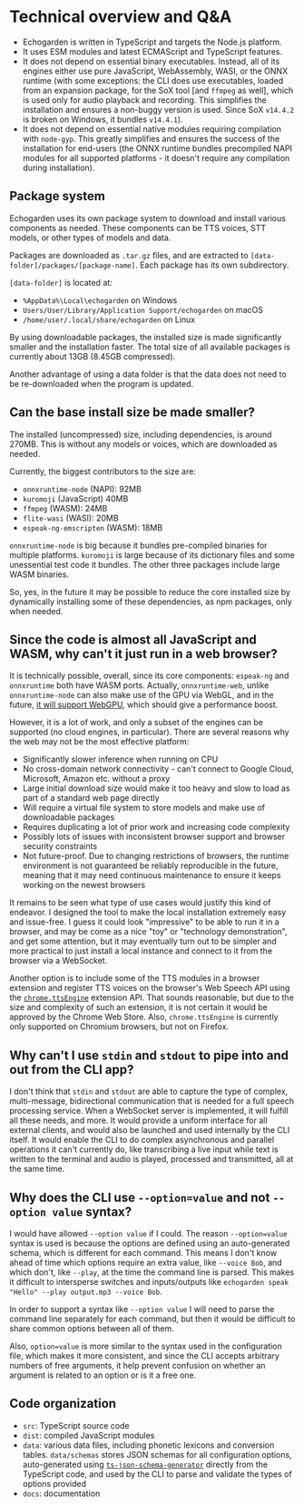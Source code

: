 # Technical overview and Q&A

* Echogarden is written in TypeScript and targets the Node.js platform.
* It uses ESM modules and latest ECMAScript and TypeScript features.
* It does not depend on essential binary executables. Instead, all of its engines either use pure JavaScript, WebAssembly, WASI, or the ONNX runtime (with some exceptions: the CLI does use executables, loaded from an expansion package, for the SoX tool [and `ffmpeg` as well], which is used only for audio playback and recording. This simplifies the installation and ensures a non-buggy version is used. Since SoX `v14.4.2` is broken on Windows, it bundles `v14.4.1`).
* It does not depend on essential native modules requiring compilation with `node-gyp`. This greatly simplifies and ensures the success of the installation for end-users (the ONNX runtime bundles precompiled NAPI modules for all supported platforms - it doesn't require any compilation during installation).

## Package system

Echogarden uses its own package system to download and install various components as needed. These components can be TTS voices, STT models, or other types of models and data.

Packages are downloaded as `.tar.gz` files, and are extracted to `[data-folder]/packages/[package-name]`. Each package has its own subdirectory.

`[data-folder]` is located at:
* `%AppData%\Local\echogarden` on Windows
* `Users/User/Library/Application Support/echogarden` on macOS
* `/home/user/.local/share/echogarden` on Linux

By using downloadable packages, the installed size is made significantly smaller and the installation faster. The total size of all available packages is currently about 13GB (8.45GB compressed).

Another advantage of using a data folder is that the data does not need to be re-downloaded when the program is updated.

## Can the base install size be made smaller?

The installed (uncompressed) size, including dependencies, is around 270MB. This is without any models or voices, which are downloaded as needed.

Currently, the biggest contributors to the size are:

* `onnxruntime-node` (NAPI): 92MB
* `kuromoji` (JavaScript) 40MB
* `ffmpeg` (WASM): 24MB
* `flite-wasi` (WASI): 20MB
* `espeak-ng-emscripten` (WASM): 18MB

`onnxruntime-node` is big because it bundles pre-compiled binaries for multiple platforms. `kuromoji` is large because of its dictionary files and some unessential test code it bundles. The other three packages include large WASM binaries.

So, yes, in the future it may be possible to reduce the core installed size by dynamically installing some of these dependencies, as npm packages, only when needed.

## Since the code is almost all JavaScript and WASM, why can't it just run in a web browser?

It is technically possible, overall, since its core components: `espeak-ng` and `onnxruntime` both have WASM ports. Actually, `onnxruntime-web`, unlike `onnxruntime-node` can also make use of the GPU via WebGL, and in the future, [it will support WebGPU](https://github.com/microsoft/onnxruntime/issues/11695), which should give a performance boost.

However, it is a lot of work, and only a subset of the engines can be supported (no cloud engines, in particular). There are several reasons why the web may not be the most effective platform:

* Significantly slower inference when running on CPU
* No cross-domain network connectivity - can't connect to Google Cloud, Microsoft, Amazon etc. without a proxy
* Large initial download size would make it too heavy and slow to load as part of a standard web page directly
* Will require a virtual file system to store models and make use of downloadable packages
* Requires duplicating a lot of prior work and increasing code complexity
* Possibly lots of issues with inconsistent browser support and browser security constraints
* Not future-proof. Due to changing restrictions of browsers, the runtime environment is not guaranteed be reliably reproducible in the future, meaning that it may need continuous maintenance to ensure it keeps working on the newest browsers

It remains to be seen what type of use cases would justify this kind of endeavor. I designed the tool to make the local installation extremely easy and issue-free. I guess it could look "impressive" to be able to run it in a browser, and may be come as a nice "toy" or "technology demonstration", and get some attention, but it may eventually turn out to be simpler and more practical to just install a local instance and connect to it from the browser via a WebSocket.

Another option is to include some of the TTS modules in a browser extension and register TTS voices on the browser's Web Speech API using the [`chrome.ttsEngine`](https://developer.chrome.com/docs/extensions/reference/ttsEngine/) extension API. That sounds reasonable, but due to the size and complexity of such an extension, it is not certain it would be approved by the Chrome Web Store. Also, `chrome.ttsEngine` is currently only supported on Chromium browsers, but not on Firefox.

## Why can't I use `stdin` and `stdout` to pipe into and out from the CLI app?

I don't think that `stdin` and `stdout` are able to capture the type of complex, multi-message, bidirectional communication that is needed for a full speech processing service. When a WebSocket server is implemented, it will fulfill all these needs, and more. It would provide a uniform interface for all external clients, and would also be launched and used internally by the CLI itself. It would enable the CLI to do complex asynchronous and parallel operations it can't currently do, like transcribing a live input while text is written to the terminal and audio is played, processed and transmitted, all at the same time.

## Why does the CLI use `--option=value` and not `--option value` syntax?

I would have allowed `--option value` if I could. The reason `--option=value` syntax is used is because the options are defined using an auto-generated schema, which is different for each command. This means I don't know ahead of time which options require an extra value, like `--voice Bob`, and which don't, like `--play`, at the time the command line is parsed. This makes it difficult to intersperse switches and inputs/outputs like `echogarden speak "Hello" --play output.mp3 --voice Bob`.

In order to support a syntax like `--option value` I will need to parse the command line separately for each command, but then it would be difficult to share common options between all of them.

Also, `option=value` is more similar to the syntax used in the configuration file, which makes it more consistent, and since the CLI accepts arbitrary numbers of free arguments, it help prevent confusion on whether an argument is related to an option or is it a free one.

## Code organization

* `src`: TypeScript source code
* `dist`: compiled JavaScript modules
* `data`: various data files, including phonetic lexicons and conversion tables. `data/schemas` stores JSON schemas for all configuration options, auto-generated using [`ts-json-schema-generator`](https://github.com/vega/ts-json-schema-generator) directly from the TypeScript code, and used by the CLI to parse and validate the types of options provided
* `docs`: documentation
